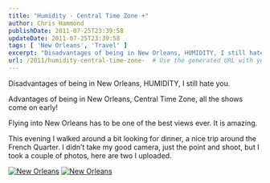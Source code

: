 ```yaml
---
title: "Humidity - Central Time Zone +"
author: Chris Hammond
publishDate: 2011-07-25T23:39:58
updateDate: 2011-07-25T23:39:58
tags: [ 'New Orleans', 'Travel' ]
excerpt: "Disadvantages of being in New Orleans, HUMIDITY, I still hate you.  Advantages of being in New Orleans, Central Time Zone, all the shows come on early!  Flying into New Orleans has to be one of the best views ever. It is amazing.  This evening I walked around a bit looking for dinner, a nice trip around the French Quarter. I didn’t take my good camera, just the point and shoot, but I took a couple of photos, here are two I uploaded.  &#160;"
url: /2011/humidity-central-time-zone-  # Use the generated URL with year
---
```

<p>Disadvantages of being in New Orleans, HUMIDITY, I still hate you.</p>  <p>Advantages of being in New Orleans, Central Time Zone, all the shows come on early!</p>  <p>Flying into New Orleans has to be one of the best views ever. It is amazing.</p>  <p>This evening I walked around a bit looking for dinner, a nice trip around the French Quarter. I didn’t take my good camera, just the point and shoot, but I took a couple of photos, here are two I uploaded.</p>  <p><a title="New Orleans" href="https://www.flickr.com/photos/17726343@N00/5976256319/"><img border="0" alt="New Orleans" src="https://static.flickr.com/6006/5976256319_d01a20e16a_m.jpg" /></a>&#160;<a title="New Orleans" href="https://www.flickr.com/photos/17726343@N00/5976815210/"><img border="0" alt="New Orleans" src="https://static.flickr.com/6027/5976815210_e658856132_m.jpg" /></a></p>
